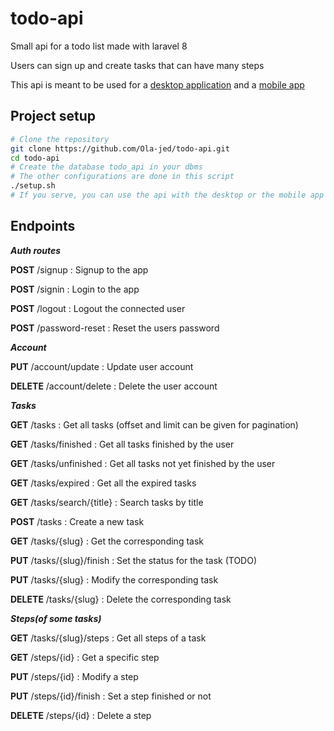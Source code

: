 # todo-api
Small api for a todo list made with laravel 8

Users can sign up and create tasks that can have many steps

This api is meant to be used for a [desktop application](https://github.com/Ola-jed/QTodo) and a [mobile app](https://github.com/Ola-jed/todolist)

## Project setup
```bash
# Clone the repository
git clone https://github.com/Ola-jed/todo-api.git
cd todo-api
# Create the database todo_api in your dbms
# The other configurations are done in this script
./setup.sh
# If you serve, you can use the api with the desktop or the mobile app
```

## Endpoints

_**Auth routes**_

__POST__ /signup : Signup to the app

__POST__ /signin : Login to the app

__POST__ /logout : Logout the connected user

__POST__ /password-reset : Reset the users password

_**Account**_

__PUT__ /account/update : Update user account

__DELETE__ /account/delete : Delete the user account

_**Tasks**_

__GET__ /tasks : Get all tasks (offset and limit can be given for pagination)

__GET__ /tasks/finished : Get all tasks finished by the user

__GET__ /tasks/unfinished : Get all tasks not yet finished by the user

__GET__ /tasks/expired : Get all the expired tasks 

__GET__ /tasks/search/{title} : Search tasks by title

__POST__ /tasks : Create a new task

__GET__ /tasks/{slug} : Get the corresponding task

__PUT__ /tasks/{slug}/finish : Set the status for the task (TODO)

__PUT__ /tasks/{slug} : Modify the corresponding task

__DELETE__ /tasks/{slug} : Delete the corresponding task

_**Steps(of some tasks)**_

__GET__ /tasks/{slug}/steps : Get all steps of a task

__GET__ /steps/{id} : Get a specific step

__PUT__ /steps/{id} : Modify a step

__PUT__ /steps/{id}/finish : Set a step finished or not

__DELETE__ /steps/{id} : Delete a step 
